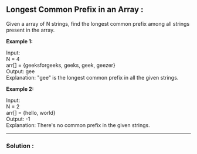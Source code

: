 <h2> Longest Common Prefix in an Array : </h2>
Given a array of N strings, find the longest common prefix among all strings present in the array.

**Example 1:**

Input: <br/>
N = 4 <br/>
arr[] = {geeksforgeeks, geeks, geek, geezer} <br/>
Output: gee <br/>
Explanation: "gee" is the longest common prefix in all the given strings.

**Example 2:**

Input: <br/>
N = 2 <br/>
arr[] = {hello, world} <br/>
Output: -1 <br/>
Explanation: There's no common prefix in the given strings.

------------------------------------------------------------------------------------------------------------------------------------------

<h3> Solution : </h3>

